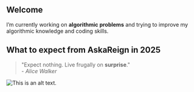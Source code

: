 ## Welcome
I’m currently working on **algorithmic problems** and trying to improve my algorithmic knowledge and coding skills.

## What to expect from AskaReign in 2025

>"Expect nothing. Live frugally on **surprise**."
><br>- *Alice Walker*

![This is an alt text.](https://c02.purpledshub.com/uploads/sites/48/2024/01/moon-phases-2025-scaled.jpg?webp=1&w=1200 "This is a sample image.")

<!--
![This is an alt text.](https://c02.purpledshub.com/uploads/sites/48/2021/01/phases-of-moon-hero.jpg?webp=1&w=1200 "This is a sample image.")
**AskaReign/AskaReign** is a ✨ _special_ ✨ repository because its `README.md` (this file) appears on your GitHub profile.

Here are some ideas to get you started:

- 🔭 I’m currently working on algorithmic problems
- 🌱 I’m currently learning ...
- 👯 I’m looking to collaborate on ...
- 🤔 I’m looking for help with ...
- 💬 Ask me about ...
- 📫 How to reach me: ...
- 😄 Pronouns: ...
- ⚡ Fun fact: ...
-->
